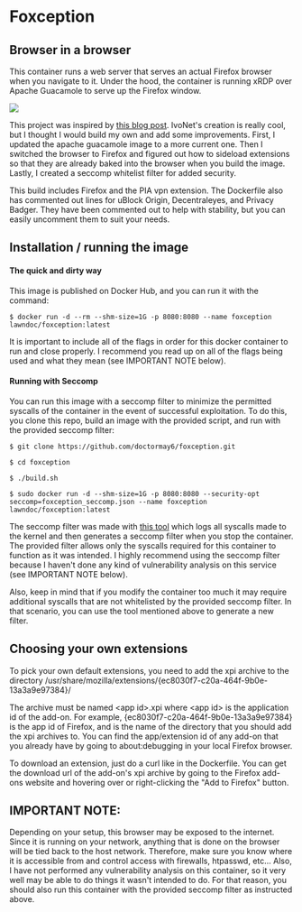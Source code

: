 # Foxception

## Browser in a browser

This container runs a web server that serves an actual Firefox browser when you navigate to it. Under the hood, the container is running xRDP over Apache Guacamole to serve up the Firefox window.

![](foxception.png)

This project was inspired by [this blog post](http://ivo2u.nl/Yo). IvoNet's creation is really cool, but I thought I would build my own and add some improvements. First, I updated the apache guacamole image to a more current one. Then I switched the browser to Firefox and figured out how to sideload extensions so that they are already baked into the browser when you build the image. Lastly, I created a seccomp whitelist filter for added security.

This build includes Firefox and the PIA vpn extension. The Dockerfile also has commented out lines for uBlock Origin, Decentraleyes, and Privacy Badger. They have been commented out to help with stability, but you can easily uncomment them to suit your needs. 

## Installation / running the image

#### The quick and dirty way

This image is published on Docker Hub, and you can run it with the command:

`$ docker run -d --rm --shm-size=1G -p 8080:8080 --name foxception lawndoc/foxception:latest`

It is important to include all of the flags in order for this docker container to run and close properly. I recommend you read up on all of the flags being used and what they mean (see IMPORTANT NOTE below).

#### Running with Seccomp

You can run this image with a seccomp filter to minimize the permitted syscalls of the container in the event of successful exploitation. To do this, you clone this repo, build an image with the provided script, and run with the provided seccomp filter:

`$ git clone https://github.com/doctormay6/foxception.git`

`$ cd foxception`

`$ ./build.sh`

`$ sudo docker run -d --shm-size=1G -p 8080:8080 --security-opt seccomp=foxception_seccomp.json --name foxception lawndoc/foxception:latest`

The seccomp filter was made with [this tool](https://github.com/doctormay6/oci-seccomp-bpf-hook) which logs all syscalls made to the kernel and then generates a seccomp filter when you stop the container. The provided filter allows only the syscalls required for this container to function as it was intended. I highly recommend using the seccomp filter because I haven't done any kind of vulnerability analysis on this service (see IMPORTANT NOTE below).

Also, keep in mind that if you modify the container too much it may require additional syscalls that are not whitelisted by the provided seccomp filter. In that scenario, you can use the tool mentioned above to generate a new filter.

## Choosing your own extensions

To pick your own default extensions, you need to add the xpi archive to the directory /usr/share/mozilla/extensions/{ec8030f7-c20a-464f-9b0e-13a3a9e97384}/

The archive must be named &lt;app id>.xpi where &lt;app id> is the application id of the add-on. For example, {ec8030f7-c20a-464f-9b0e-13a3a9e97384} is the app id of Firefox, and is the name of the directory that you should add the xpi archives to. You can find the app/extension id of any add-on that you already have by going to about:debugging in your local Firefox browser.

To download an extension, just do a curl like in the Dockerfile. You can get the download url of the add-on's xpi archive by going to the Firefox add-ons website and hovering over or right-clicking the "Add to Firefox" button.

## IMPORTANT NOTE:

Depending on your setup, this browser may be exposed to the internet. Since it is running on your network, anything that is done on the browser will be tied back to the host network. Therefore, make sure you know where it is accessible from and control access with firewalls, htpasswd, etc... Also, I have not performed any vulnerability analysis on this container, so it very well may be able to do things it wasn't intended to do. For that reason, you should also run this container with the provided seccomp filter as instructed above.
